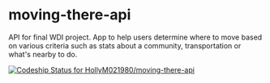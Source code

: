moving-there-api
================

API for final WDI project. App to help users determine where to move based on various criteria such as stats about a community, transportation or what's nearby to do.

[ ![Codeship Status for HollyM021980/moving-there-api](https://codeship.com/projects/a7c0deb0-5ef1-0132-0868-26da4da4e979/status)](https://codeship.com/projects/51476)


